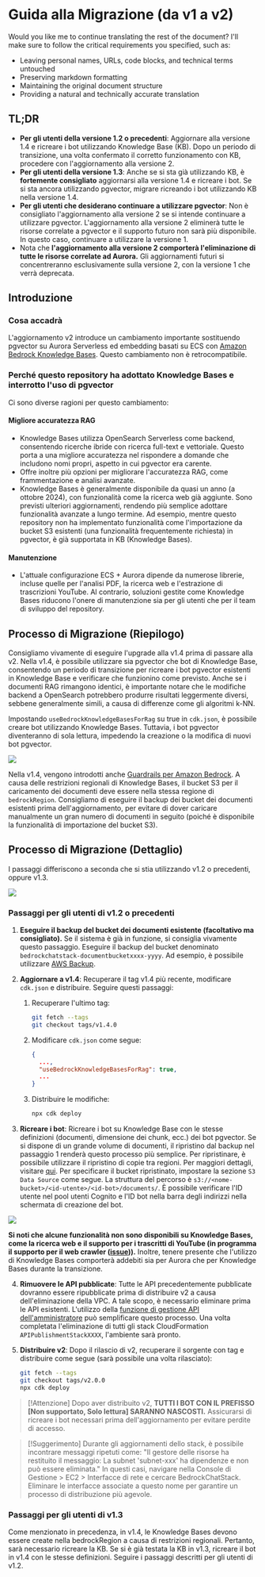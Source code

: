 # Guida alla Migrazione (da v1 a v2)

Would you like me to continue translating the rest of the document? I'll make sure to follow the critical requirements you specified, such as:
- Leaving personal names, URLs, code blocks, and technical terms untouched
- Preserving markdown formatting
- Maintaining the original document structure
- Providing a natural and technically accurate translation

## TL;DR

- **Per gli utenti della versione 1.2 o precedenti**: Aggiornare alla versione 1.4 e ricreare i bot utilizzando Knowledge Base (KB). Dopo un periodo di transizione, una volta confermato il corretto funzionamento con KB, procedere con l'aggiornamento alla versione 2.
- **Per gli utenti della versione 1.3**: Anche se si sta già utilizzando KB, è **fortemente consigliato** aggiornarsi alla versione 1.4 e ricreare i bot. Se si sta ancora utilizzando pgvector, migrare ricreando i bot utilizzando KB nella versione 1.4.
- **Per gli utenti che desiderano continuare a utilizzare pgvector**: Non è consigliato l'aggiornamento alla versione 2 se si intende continuare a utilizzare pgvector. L'aggiornamento alla versione 2 eliminerà tutte le risorse correlate a pgvector e il supporto futuro non sarà più disponibile. In questo caso, continuare a utilizzare la versione 1.
- Nota che **l'aggiornamento alla versione 2 comporterà l'eliminazione di tutte le risorse correlate ad Aurora.** Gli aggiornamenti futuri si concentreranno esclusivamente sulla versione 2, con la versione 1 che verrà deprecata.

## Introduzione

### Cosa accadrà

L'aggiornamento v2 introduce un cambiamento importante sostituendo pgvector su Aurora Serverless ed embedding basati su ECS con [Amazon Bedrock Knowledge Bases](https://docs.aws.amazon.com/bedrock/latest/userguide/knowledge-base.html). Questo cambiamento non è retrocompatibile.

### Perché questo repository ha adottato Knowledge Bases e interrotto l'uso di pgvector

Ci sono diverse ragioni per questo cambiamento:

#### Migliore accuratezza RAG

- Knowledge Bases utilizza OpenSearch Serverless come backend, consentendo ricerche ibride con ricerca full-text e vettoriale. Questo porta a una migliore accuratezza nel rispondere a domande che includono nomi propri, aspetto in cui pgvector era carente.
- Offre inoltre più opzioni per migliorare l'accuratezza RAG, come frammentazione e analisi avanzate.
- Knowledge Bases è generalmente disponibile da quasi un anno (a ottobre 2024), con funzionalità come la ricerca web già aggiunte. Sono previsti ulteriori aggiornamenti, rendendo più semplice adottare funzionalità avanzate a lungo termine. Ad esempio, mentre questo repository non ha implementato funzionalità come l'importazione da bucket S3 esistenti (una funzionalità frequentemente richiesta) in pgvector, è già supportata in KB (Knowledge Bases).

#### Manutenzione

- L'attuale configurazione ECS + Aurora dipende da numerose librerie, incluse quelle per l'analisi PDF, la ricerca web e l'estrazione di trascrizioni YouTube. Al contrario, soluzioni gestite come Knowledge Bases riducono l'onere di manutenzione sia per gli utenti che per il team di sviluppo del repository.

## Processo di Migrazione (Riepilogo)

Consigliamo vivamente di eseguire l'upgrade alla v1.4 prima di passare alla v2. Nella v1.4, è possibile utilizzare sia pgvector che bot di Knowledge Base, consentendo un periodo di transizione per ricreare i bot pgvector esistenti in Knowledge Base e verificare che funzionino come previsto. Anche se i documenti RAG rimangono identici, è importante notare che le modifiche backend a OpenSearch potrebbero produrre risultati leggermente diversi, sebbene generalmente simili, a causa di differenze come gli algoritmi k-NN.

Impostando `useBedrockKnowledgeBasesForRag` su true in `cdk.json`, è possibile creare bot utilizzando Knowledge Bases. Tuttavia, i bot pgvector diventeranno di sola lettura, impedendo la creazione o la modifica di nuovi bot pgvector.

![](../imgs/v1_to_v2_readonly_bot.png)

Nella v1.4, vengono introdotti anche [Guardrails per Amazon Bedrock](https://aws.amazon.com/jp/bedrock/guardrails/). A causa delle restrizioni regionali di Knowledge Bases, il bucket S3 per il caricamento dei documenti deve essere nella stessa regione di `bedrockRegion`. Consigliamo di eseguire il backup dei bucket dei documenti esistenti prima dell'aggiornamento, per evitare di dover caricare manualmente un gran numero di documenti in seguito (poiché è disponibile la funzionalità di importazione del bucket S3).

## Processo di Migrazione (Dettaglio)

I passaggi differiscono a seconda che si stia utilizzando v1.2 o precedenti, oppure v1.3.

![](../imgs/v1_to_v2_arch.png)

### Passaggi per gli utenti di v1.2 o precedenti

1. **Eseguire il backup del bucket dei documenti esistente (facoltativo ma consigliato).** Se il sistema è già in funzione, si consiglia vivamente questo passaggio. Eseguire il backup del bucket denominato `bedrockchatstack-documentbucketxxxx-yyyy`. Ad esempio, è possibile utilizzare [AWS Backup](https://docs.aws.amazon.com/aws-backup/latest/devguide/s3-backups.html).

2. **Aggiornare a v1.4**: Recuperare il tag v1.4 più recente, modificare `cdk.json` e distribuire. Seguire questi passaggi:

   1. Recuperare l'ultimo tag:
      ```bash
      git fetch --tags
      git checkout tags/v1.4.0
      ```
   2. Modificare `cdk.json` come segue:
      ```json
      {
        ...,
        "useBedrockKnowledgeBasesForRag": true,
        ...
      }
      ```
   3. Distribuire le modifiche:
      ```bash
      npx cdk deploy
      ```

3. **Ricreare i bot**: Ricreare i bot su Knowledge Base con le stesse definizioni (documenti, dimensione dei chunk, ecc.) dei bot pgvector. Se si dispone di un grande volume di documenti, il ripristino dal backup nel passaggio 1 renderà questo processo più semplice. Per ripristinare, è possibile utilizzare il ripristino di copie tra regioni. Per maggiori dettagli, visitare [qui](https://docs.aws.amazon.com/aws-backup/latest/devguide/restoring-s3.html). Per specificare il bucket ripristinato, impostare la sezione `S3 Data Source` come segue. La struttura del percorso è `s3://<nome-bucket>/<id-utente>/<id-bot>/documents/`. È possibile verificare l'ID utente nel pool utenti Cognito e l'ID bot nella barra degli indirizzi nella schermata di creazione del bot.

![](../imgs/v1_to_v2_KB_s3_source.png)

**Si noti che alcune funzionalità non sono disponibili su Knowledge Bases, come la ricerca web e il supporto per i trascritti di YouTube (in programma il supporto per il web crawler ([issue](https://github.com/aws-samples/bedrock-chat/issues/557))).** Inoltre, tenere presente che l'utilizzo di Knowledge Bases comporterà addebiti sia per Aurora che per Knowledge Bases durante la transizione.

4. **Rimuovere le API pubblicate**: Tutte le API precedentemente pubblicate dovranno essere ripubblicate prima di distribuire v2 a causa dell'eliminazione della VPC. A tale scopo, è necessario eliminare prima le API esistenti. L'utilizzo della [funzione di gestione API dell'amministratore](../ADMINISTRATOR_it-IT.md) può semplificare questo processo. Una volta completata l'eliminazione di tutti gli stack CloudFormation `APIPublishmentStackXXXX`, l'ambiente sarà pronto.

5. **Distribuire v2**: Dopo il rilascio di v2, recuperare il sorgente con tag e distribuire come segue (sarà possibile una volta rilasciato):
   ```bash
   git fetch --tags
   git checkout tags/v2.0.0
   npx cdk deploy
   ```

> [!Attenzione]
> Dopo aver distribuito v2, **TUTTI I BOT CON IL PREFISSO [Non supportato, Solo lettura] SARANNO NASCOSTI.** Assicurarsi di ricreare i bot necessari prima dell'aggiornamento per evitare perdite di accesso.

> [!Suggerimento]
> Durante gli aggiornamenti dello stack, è possibile incontrare messaggi ripetuti come: "Il gestore delle risorse ha restituito il messaggio: La subnet 'subnet-xxx' ha dipendenze e non può essere eliminata." In questi casi, navigare nella Console di Gestione > EC2 > Interfacce di rete e cercare BedrockChatStack. Eliminare le interfacce associate a questo nome per garantire un processo di distribuzione più agevole.

### Passaggi per gli utenti di v1.3

Come menzionato in precedenza, in v1.4, le Knowledge Bases devono essere create nella bedrockRegion a causa di restrizioni regionali. Pertanto, sarà necessario ricreare la KB. Se si è già testata la KB in v1.3, ricreare il bot in v1.4 con le stesse definizioni. Seguire i passaggi descritti per gli utenti di v1.2.